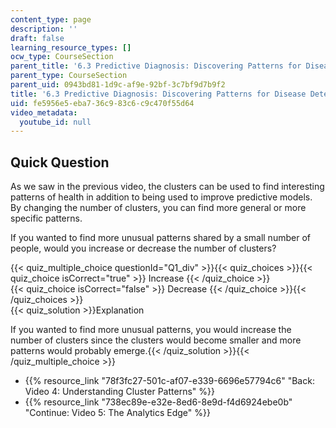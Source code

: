 ```yaml
---
content_type: page
description: ''
draft: false
learning_resource_types: []
ocw_type: CourseSection
parent_title: '6.3 Predictive Diagnosis: Discovering Patterns for Disease Detection '
parent_type: CourseSection
parent_uid: 0943bd81-1d9c-af9e-92bf-3c7bf9d7b9f2
title: '6.3 Predictive Diagnosis: Discovering Patterns for Disease Detection'
uid: fe5956e5-eba7-36c9-83c6-c9c470f55d64
video_metadata:
  youtube_id: null
---
```

## Quick Question

As we saw in the previous video, the clusters can be used to find interesting patterns of health in addition to being used to improve predictive models. By changing the number of clusters, you can find more general or more specific patterns.

If you wanted to find more unusual patterns shared by a small number of people, would you increase or decrease the number of clusters?

{{< quiz_multiple_choice questionId="Q1_div" >}}{{< quiz_choices >}}{{< quiz_choice isCorrect="true" >}} Increase {{< /quiz_choice >}}  
{{< quiz_choice isCorrect="false" >}} Decrease {{< /quiz_choice >}}{{< /quiz_choices >}}  
{{< quiz_solution >}}Explanation

If you wanted to find more unusual patterns, you would increase the number of clusters since the clusters would become smaller and more patterns would probably emerge.{{< /quiz_solution >}}{{< /quiz_multiple_choice >}}

- {{% resource_link "78f3fc27-501c-af07-e339-6696e57794c6" "Back: Video 4: Understanding Cluster Patterns" %}}
- {{% resource_link "738ec89e-e32e-8ed6-8e9d-f4d6924ebe0b" "Continue: Video 5: The Analytics Edge" %}}